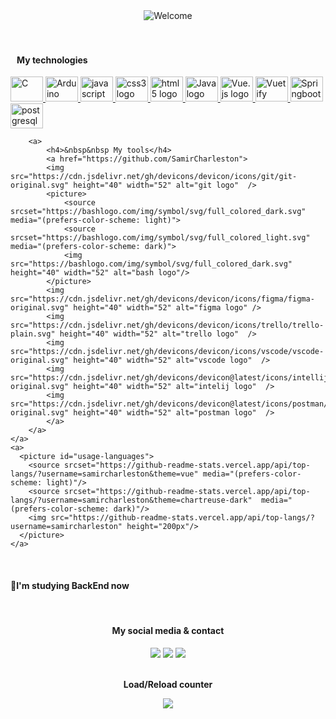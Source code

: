 <div id="welcome" align="center">
  <picture>
    <source srcset="https://readme-typing-svg.herokuapp.com/?color=7FFE00&size=35&center=true&vCenter=true&width=1000&lines=How's+it+going?;My+name+is+Samir+Charleston;nice+to+meet+you;I'm+majoring+in+software+engineering;Be+Welcome!+:%29" media="(prefers-color-scheme: dark)"/>
    <source srcset="https://readme-typing-svg.herokuapp.com/?color=42b883&size=35&center=true&vCenter=true&width=1000&lines=How's+it+going?;My+name+is+Samir+Charleston;nice+to+meet+you;I'm+majoring+in+software+engineering;Be+Welcome!+:%29" media="(prefers-color-scheme: light)"/>
    <img src="https://readme-typing-svg.herokuapp.com/?color=42b883&size=35&center=true&vCenter=true&width=1000&lines=How's+it+going?;My+name+is+Samir+Charleston;nice+to+meet+you;I'm+majoring+in+software+engineering;Be+Welcome!+:%29" alt="Welcome"/>
  </picture>
</div>

<br>

<div id="stats" align="center">
  <a href="https://github.com/SamirCharleston">
  
  <!-- <picture id="statistics">
      <source srcset="https://github-readme-stats.vercel.app/api?username=samircharleston&hide=stars&show_icons=true&count_private=true&theme=vue#gh-light-mode-only" media="(prefers-color-scheme: light)"/>
      <source srcset="https://github-readme-stats.vercel.app/api?username=samircharleston&hide=stars&show_icons=true&count_private=true&theme=chartreuse-dark&show_owner=true#gh-dark-mode-only" media="(prefers-color-scheme: dark)"/>
      <img src="https://github-readme-stats.vercel.app/api?username=samircharleston&hide=stars&show_icons=true&count_private=true" height="200px"/>
    </picture> -->
  </a>
</div>

<br/>

<a>
    <a>
        <a>
            <h4>&nbsp&nbsp My technologies</h4>
            <a href="https://github.com/SamirCharleston">
            <img src="https://cdn.jsdelivr.net/gh/devicons/devicon/icons/c/c-original.svg" height="40" width="52" alt="C">
            <img src="https://cdn.jsdelivr.net/gh/devicons/devicon/icons/arduino/arduino-original-wordmark.svg" height="40" width="52" alt="Arduino"/>
            <img src="https://cdn.jsdelivr.net/gh/devicons/devicon/icons/javascript/javascript-original.svg" height="40" width="52" alt="javascript logo"  />
            <img src="https://cdn.jsdelivr.net/gh/devicons/devicon/icons/css3/css3-original.svg" height="40" width="52" alt="css3 logo"  />
            <img src="https://cdn.jsdelivr.net/gh/devicons/devicon/icons/html5/html5-original.svg" height="40" width="52" alt="html5 logo"  />
            <img src="https://cdn.jsdelivr.net/gh/devicons/devicon@latest/icons/java/java-original.svg" height="40" width="52" alt="Java logo" />
            <img src="https://cdn.jsdelivr.net/gh/devicons/devicon@latest/icons/vuejs/vuejs-original.svg" height="40" width="52" alt="Vue.js logo" />
            <img src="https://cdn.jsdelivr.net/gh/devicons/devicon@latest/icons/vuetify/vuetify-original.svg" height="40" width="52" alt="Vuetify logo"/>  
            <img src="https://cdn.jsdelivr.net/gh/devicons/devicon@latest/icons/spring/spring-original.svg" height="40" width="52" alt="Springboot logo"/>
            <img src="https://cdn.jsdelivr.net/gh/devicons/devicon@latest/icons/postgresql/postgresql-original.svg" height="40" width="52" alt="postgresql logo"/>
            </a>
        </a>
        
        <a>
            <h4>&nbsp&nbsp My tools</h4>
            <a href="https://github.com/SamirCharleston">
            <img src="https://cdn.jsdelivr.net/gh/devicons/devicon/icons/git/git-original.svg" height="40" width="52" alt="git logo"  />
            <picture>
                <source srcset="https://bashlogo.com/img/symbol/svg/full_colored_dark.svg" media="(prefers-color-scheme: light)">
                <source srcset="https://bashlogo.com/img/symbol/svg/full_colored_light.svg" media="(prefers-color-scheme: dark)">
                <img src="https://bashlogo.com/img/symbol/svg/full_colored_dark.svg" height="40" width="52" alt="bash logo"/>
            </picture>
            <img src="https://cdn.jsdelivr.net/gh/devicons/devicon/icons/figma/figma-original.svg" height="40" width="52" alt="figma logo" />
            <img src="https://cdn.jsdelivr.net/gh/devicons/devicon/icons/trello/trello-plain.svg" height="40" width="52" alt="trello logo"  />
            <img src="https://cdn.jsdelivr.net/gh/devicons/devicon/icons/vscode/vscode-original.svg" height="40" width="52" alt="vscode logo"  />
            <img src="https://cdn.jsdelivr.net/gh/devicons/devicon@latest/icons/intellij/intellij-original.svg" height="40" width="52" alt="intelij logo"  />
            <img src="https://cdn.jsdelivr.net/gh/devicons/devicon@latest/icons/postman/postman-original.svg" height="40" width="52" alt="postman logo"  />
            </a>
        </a>
    </a>
    <a>
      <picture id="usage-languages">
        <source srcset="https://github-readme-stats.vercel.app/api/top-langs/?username=samircharleston&theme=vue" media="(prefers-color-scheme: light)"/>
        <source srcset="https://github-readme-stats.vercel.app/api/top-langs/?username=samircharleston&theme=chartreuse-dark"  media="(prefers-color-scheme: dark)"/>
        <img src="https://github-readme-stats.vercel.app/api/top-langs/?username=samircharleston" height="200px"/>
      </picture>
    </a>
</a>

<br/>

#### **🌱I'm studying BackEnd now**

<br>
  
 <div align="center">
   <h4>My social media & contact</h4>
  <a href="https://www.linkedin.com/in/samir-charleston" target="_blank"><img src="https://img.shields.io/badge/LinkedIn-0077B5?style=for-the-badge&logo=linkedin&logoColor=white"></a>
  <a href="https://wa.me/5545999787022" target="_blank"><img src="https://img.shields.io/badge/WhatsApp-25D366?style=for-the-badge&logo=whatsapp&logoColor=white"></a>  <a href="mailto:samircharleston@gmail.com?subject=We want to meet you 😉" target="_blank"><img src="https://img.shields.io/badge/Gmail-D14836?style=for-the-badge&logo=gmail&logoColor=white"></a>
 <div/>
   
<div align="center">
  <br>
  <p><b>Load/Reload counter</b></p>
  <img align="center" src="https://profile-counter.glitch.me/{samircharleston}/count.svg" />
</div>
